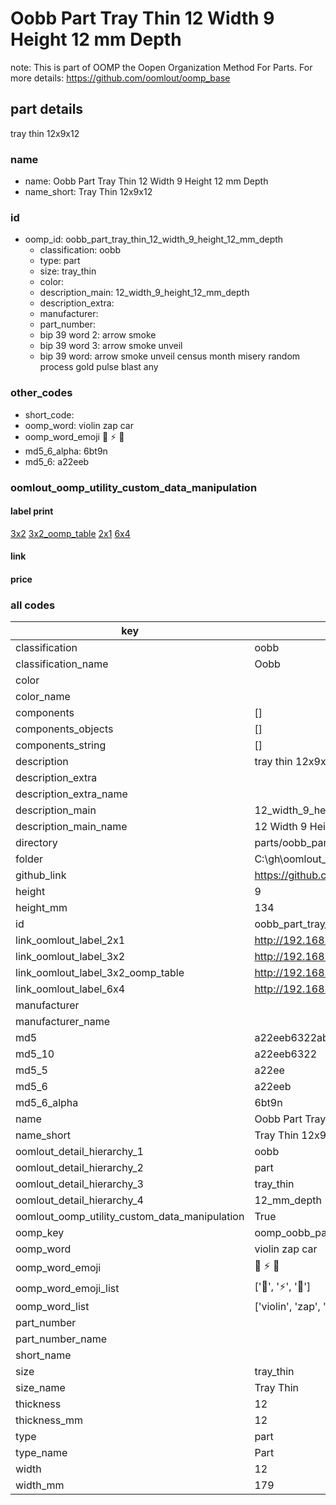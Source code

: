 # Oobb Part Tray Thin 12 Width 9 Height 12 mm Depth  

note: This is part of OOMP the Oopen Organization Method For Parts. For more details: https://github.com/oomlout/oomp_base

##  part details
  



tray thin 12x9x12



### name
* name: Oobb Part Tray Thin 12 Width 9 Height 12 mm Depth
* name_short: Tray Thin 12x9x12 
### id
* oomp_id: oobb_part_tray_thin_12_width_9_height_12_mm_depth
  * classification: oobb
  * type: part
  * size: tray_thin
  * color: 
  * description_main: 12_width_9_height_12_mm_depth
  * description_extra: 
  * manufacturer: 
  * part_number: 
  * bip 39 word 2: arrow smoke
  * bip 39 word 3: arrow smoke unveil
  * bip 39 word: arrow smoke unveil census month misery random process gold pulse blast any

### other_codes
* short_code: 
* oomp_word: violin zap car
* oomp_word_emoji :violin: :zap: :car:
* md5_6_alpha: 6bt9n
* md5_6: a22eeb






### oomlout_oomp_utility_custom_data_manipulation
#### label print
[3x2](http://192.168.1.245:1112/?label=oomp%206bt9n)
[3x2_oomp_table](http://192.168.1.108:1112/?label=oomp%206bt9n)
[2x1](http://192.168.1.242:1112/?label=oomp%206bt9n)
[6x4](http://192.168.1.55:1112/?label=oomp%206bt9n)    

#### link

                              

#### price







### all codes 
| key | value |  
| --- | --- |  
| classification | oobb |  
| classification_name | Oobb |  
| color |  |  
| color_name |  |  
| components | [] |  
| components_objects | [] |  
| components_string | [] |  
| description | tray thin 12x9x12 |  
| description_extra |  |  
| description_extra_name |  |  
| description_main | 12_width_9_height_12_mm_depth |  
| description_main_name | 12 Width 9 Height 12 mm Depth |  
| directory | parts/oobb_part_tray_thin_12_width_9_height_12_mm_depth |  
| folder | C:\gh\oomlout_oobb_version_4_generated_parts\parts\oobb_part_tray_thin_12_width_9_height_12_mm_depth |  
| github_link | https://github.com/oomlout/oomlout_oomp_part_src/tree/main/parts/oobb_part_tray_thin_12_width_9_height_12_mm_depth |  
| height | 9 |  
| height_mm | 134 |  
| id | oobb_part_tray_thin_12_width_9_height_12_mm_depth |  
| link_oomlout_label_2x1 | http://192.168.1.242:1112/?label=oomp%206bt9n |  
| link_oomlout_label_3x2 | http://192.168.1.245:1112/?label=oomp%206bt9n |  
| link_oomlout_label_3x2_oomp_table | http://192.168.1.108:1112/?label=oomp%206bt9n |  
| link_oomlout_label_6x4 | http://192.168.1.55:1112/?label=oomp%206bt9n |  
| manufacturer |  |  
| manufacturer_name |  |  
| md5 | a22eeb6322ab963636c7b255dcf33065 |  
| md5_10 | a22eeb6322 |  
| md5_5 | a22ee |  
| md5_6 | a22eeb |  
| md5_6_alpha | 6bt9n |  
| name | Oobb Part Tray Thin 12 Width 9 Height 12 mm Depth |  
| name_short | Tray Thin 12x9x12  |  
| oomlout_detail_hierarchy_1 | oobb |  
| oomlout_detail_hierarchy_2 | part |  
| oomlout_detail_hierarchy_3 | tray_thin |  
| oomlout_detail_hierarchy_4 | 12_mm_depth |  
| oomlout_oomp_utility_custom_data_manipulation | True |  
| oomp_key | oomp_oobb_part_tray_thin_12_width_9_height_12_mm_depth |  
| oomp_word | violin zap car |  
| oomp_word_emoji | :violin: :zap: :car: |  
| oomp_word_emoji_list | [':violin:', ':zap:', ':car:'] |  
| oomp_word_list | ['violin', 'zap', 'car'] |  
| part_number |  |  
| part_number_name |  |  
| short_name |  |  
| size | tray_thin |  
| size_name | Tray Thin |  
| thickness | 12 |  
| thickness_mm | 12 |  
| type | part |  
| type_name | Part |  
| width | 12 |  
| width_mm | 179 |  
